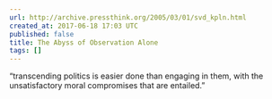 ```yaml
---
url: http://archive.pressthink.org/2005/03/01/svd_kpln.html
created_at: 2017-06-18 17:03 UTC
published: false
title: The Abyss of Observation Alone
tags: []
---
```


“transcending politics is easier done than engaging in them, with the unsatisfactory moral compromises that are entailed.”
